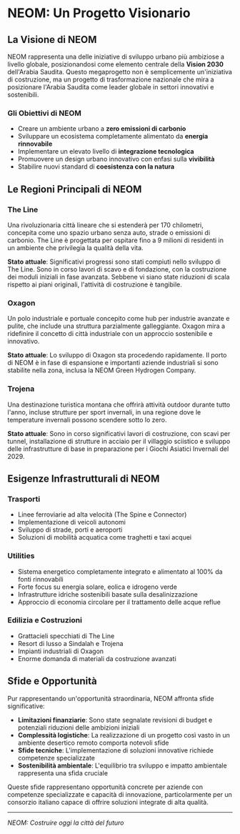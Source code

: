 # NEOM: Un Progetto Visionario

## La Visione di NEOM

NEOM rappresenta una delle iniziative di sviluppo urbano più ambiziose a livello globale, posizionandosi come elemento centrale della **Vision 2030** dell'Arabia Saudita. Questo megaprogetto non è semplicemente un'iniziativa di costruzione, ma un progetto di trasformazione nazionale che mira a posizionare l'Arabia Saudita come leader globale in settori innovativi e sostenibili.

### Gli Obiettivi di NEOM

- Creare un ambiente urbano a **zero emissioni di carbonio**
- Sviluppare un ecosistema completamente alimentato da **energia rinnovabile**
- Implementare un elevato livello di **integrazione tecnologica**
- Promuovere un design urbano innovativo con enfasi sulla **vivibilità**
- Stabilire nuovi standard di **coesistenza con la natura**

## Le Regioni Principali di NEOM

### The Line

Una rivoluzionaria città lineare che si estenderà per 170 chilometri, concepita come uno spazio urbano senza auto, strade o emissioni di carbonio. The Line è progettata per ospitare fino a 9 milioni di residenti in un ambiente che privilegia la qualità della vita.

**Stato attuale**: Significativi progressi sono stati compiuti nello sviluppo di The Line. Sono in corso lavori di scavo e di fondazione, con la costruzione dei moduli iniziali in fase avanzata. Sebbene vi siano state riduzioni di scala rispetto ai piani originali, l'attività di costruzione è tangibile.

### Oxagon

Un polo industriale e portuale concepito come hub per industrie avanzate e pulite, che include una struttura parzialmente galleggiante. Oxagon mira a ridefinire il concetto di città industriale con un approccio sostenibile e innovativo.

**Stato attuale**: Lo sviluppo di Oxagon sta procedendo rapidamente. Il porto di NEOM è in fase di espansione e importanti aziende industriali si sono stabilite nella zona, inclusa la NEOM Green Hydrogen Company.

### Trojena

Una destinazione turistica montana che offrirà attività outdoor durante tutto l'anno, incluse strutture per sport invernali, in una regione dove le temperature invernali possono scendere sotto lo zero.

**Stato attuale**: Sono in corso significativi lavori di costruzione, con scavi per tunnel, installazione di strutture in acciaio per il villaggio sciistico e sviluppo delle infrastrutture di base in preparazione per i Giochi Asiatici Invernali del 2029.

## Esigenze Infrastrutturali di NEOM

### Trasporti
- Linee ferroviarie ad alta velocità (The Spine e Connector)
- Implementazione di veicoli autonomi
- Sviluppo di strade, porti e aeroporti
- Soluzioni di mobilità acquatica come traghetti e taxi acquei

### Utilities
- Sistema energetico completamente integrato e alimentato al 100% da fonti rinnovabili
- Forte focus su energia solare, eolica e idrogeno verde
- Infrastrutture idriche sostenibili basate sulla desalinizzazione
- Approccio di economia circolare per il trattamento delle acque reflue

### Edilizia e Costruzioni
- Grattacieli specchiati di The Line
- Resort di lusso a Sindalah e Trojena
- Impianti industriali di Oxagon
- Enorme domanda di materiali da costruzione avanzati

## Sfide e Opportunità

Pur rappresentando un'opportunità straordinaria, NEOM affronta sfide significative:

- **Limitazioni finanziarie**: Sono state segnalate revisioni di budget e potenziali riduzioni delle ambizioni iniziali
- **Complessità logistiche**: La realizzazione di un progetto così vasto in un ambiente desertico remoto comporta notevoli sfide
- **Sfide tecniche**: L'implementazione di soluzioni innovative richiede competenze specializzate
- **Sostenibilità ambientale**: L'equilibrio tra sviluppo e impatto ambientale rappresenta una sfida cruciale

Queste sfide rappresentano opportunità concrete per aziende con competenze specializzate e capacità di innovazione, particolarmente per un consorzio italiano capace di offrire soluzioni integrate di alta qualità.

---

*NEOM: Costruire oggi la città del futuro*